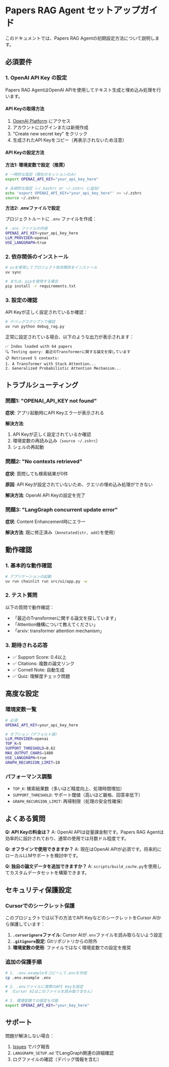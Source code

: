 # Papers RAG Agent セットアップガイド

このドキュメントでは、Papers RAG Agentの初期設定方法について説明します。

## 必須要件

### 1. OpenAI API Key の設定

Papers RAG AgentはOpenAI APIを使用してテキスト生成と埋め込み処理を行います。

#### API Keyの取得方法

1. [OpenAI Platform](https://platform.openai.com/api-keys) にアクセス
2. アカウントにログインまたは新規作成
3. "Create new secret key" をクリック
4. 生成されたAPI Keyをコピー（再表示されないため注意）

#### API Keyの設定方法

**方法1: 環境変数で設定（推奨）**

```bash
# 一時的な設定（現在のセッションのみ）
export OPENAI_API_KEY="your_api_key_here"

# 永続的な設定（~/.bashrc or ~/.zshrc に追加）
echo 'export OPENAI_API_KEY="your_api_key_here"' >> ~/.zshrc
source ~/.zshrc
```

**方法2: .envファイルで設定**

プロジェクトルートに `.env` ファイルを作成：

```bash
# .env ファイルの内容
OPENAI_API_KEY=your_api_key_here
LLM_PROVIDER=openai
USE_LANGGRAPH=true
```

### 2. 依存関係のインストール

```bash
# uvを使用してプロジェクト依存関係をインストール
uv sync

# または、pipを使用する場合
pip install -r requirements.txt
```

### 3. 設定の確認

API Keyが正しく設定されているか確認：

```bash
# デバッグスクリプトで確認
uv run python debug_rag.py
```

正常に設定されている場合、以下のような出力が表示されます：

```
✅ Index loaded with 64 papers
🔍 Testing query: 最近のTransformerに関する論文を探しています
📋 Retrieved 5 contexts:
1. A Transformer with Stack Attention...
2. Generalized Probabilistic Attention Mechanism...
```

## トラブルシューティング

### 問題1: "OPENAI_API_KEY not found"

**症状**: アプリ起動時にAPI Keyエラーが表示される

**解決方法**:
1. API Keyが正しく設定されているか確認
2. 環境変数の再読み込み（`source ~/.zshrc`）
3. シェルの再起動

### 問題2: "No contexts retrieved"

**症状**: 質問しても検索結果が0件

**原因**: API Keyが設定されていないため、クエリの埋め込み処理ができない

**解決方法**: OpenAI API Keyの設定を完了

### 問題3: "LangGraph concurrent update error"

**症状**: Content Enhancement時にエラー

**解決方法**: 既に修正済み（`Annotated[str, add]`を使用）

## 動作確認

### 1. 基本的な動作確認

```bash
# アプリケーションの起動
uv run chainlit run src/ui/app.py -w
```

### 2. テスト質問

以下の質問で動作確認：

- 「最近のTransformerに関する論文を探しています」
- 「Attention機構について教えてください」
- 「arxiv: transformer attention mechanism」

### 3. 期待される応答

- ✅ Support Score: 0.4以上
- ✅ Citations: 複数の論文リンク
- ✅ Cornell Note: 自動生成
- ✅ Quiz: 理解度チェック問題

## 高度な設定

### 環境変数一覧

```bash
# 必須
OPENAI_API_KEY=your_api_key_here

# オプション（デフォルト値）
LLM_PROVIDER=openai
TOP_K=5
SUPPORT_THRESHOLD=0.62
MAX_OUTPUT_CHARS=1400
USE_LANGGRAPH=true
GRAPH_RECURSION_LIMIT=10
```

### パフォーマンス調整

- `TOP_K`: 検索結果数（多いほど精度向上、処理時間増加）
- `SUPPORT_THRESHOLD`: サポート閾値（高いほど厳格、回答率低下）
- `GRAPH_RECURSION_LIMIT`: 再帰制限（処理の安全性確保）

## よくある質問

**Q: API Keyの料金は？**
A: OpenAI APIは従量課金制です。Papers RAG Agentは効率的に設計されており、通常の使用では月数ドル程度です。

**Q: オフラインで使用できますか？**
A: 現在はOpenAI APIが必須です。将来的にローカルLLMサポートを検討中です。

**Q: 独自の論文データを追加できますか？**
A: `scripts/build_cache.py`を使用してカスタムデータセットを構築できます。

## セキュリティ保護設定

### Cursorでのシークレット保護

このプロジェクトでは以下の方法でAPI KeyなどのシークレットをCursor AIから保護しています：

1. **`.cursorignore`ファイル**: Cursor AIが`.env`ファイルを読み取らないよう設定
2. **`.gitignore`設定**: Gitリポジトリからの除外
3. **環境変数の使用**: ファイルではなく環境変数での設定を推奨

### 追加の保護手順

```bash
# 1. .env.exampleをコピーして.envを作成
cp .env.example .env

# 2. .envファイルに実際のAPI Keyを設定
# （Cursor AIはこのファイルを読み取りません）

# 3. 環境変数での設定も可能
export OPENAI_API_KEY="your_key_here"
```

## サポート

問題が解決しない場合：

1. [Issues](https://github.com/your-repo/issues) でバグ報告
2. `LANGGRAPH_SETUP.md` でLangGraph関連の詳細確認
3. ログファイルの確認（デバッグ情報を含む）
